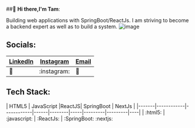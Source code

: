 ##👋 **Hi there,I'm Tam**:

Building web applications with SpringBoot/ReactJs. I am striving to become a backend expert as well as to build a system.  ![image](https://github.com/user-attachments/assets/6443af60-2d3d-475b-a072-08ad6f9863e9)

## Socials:
| [LinkedIn](#) | [Instagram](#) | [Email](#) |
|---------------|---------------|------------|
| :link:        | :instagram:   | :email:    |

## Tech Stack:
| HTML5 | JavaScript  |ReactJS| SpringBoot | NextJs |
|-------|------------|------------|------|--------|-----|---------|---------|----|
| :html5: | :javascript: | :ReactJs: | :SpringBoot: :nextjs: 


